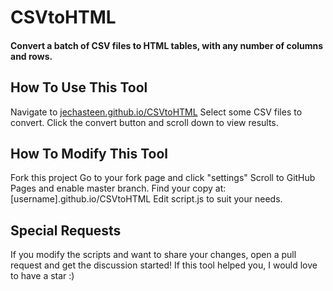 # CSVtoHTML
#### Convert a batch of CSV files to HTML tables, with any number of columns and rows.
## How To Use This Tool
Navigate to [jechasteen.github.io/CSVtoHTML](http://jechasteen.github.io/CSVtoHTML)
Select some CSV files to convert.
Click the convert button and scroll down to view results.
## How To Modify This Tool
Fork this project
Go to your fork page and click "settings"
Scroll to GitHub Pages and enable master branch.
Find your copy at: [username].github.io/CSVtoHTML
Edit script.js to suit your needs.

## Special Requests
If you modify the scripts and want to share your changes, open a pull request and get the discussion started!
If this tool helped you, I would love to have a star :)
